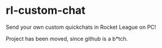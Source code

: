 # rl-custom-chat
Send your own custom quickchats in Rocket League on PC!

Project has been moved, since github is a b*tch.
